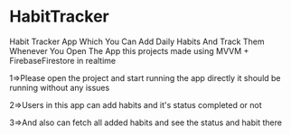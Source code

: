 # HabitTracker
Habit Tracker App Which You Can Add Daily Habits And Track Them Whenever You Open The App 
this projects made using MVVM + FirebaseFirestore in realtime




1=>Please open the project and start running the app directly it should be running without any issues


2=>Users in this app can add habits and it's status completed or not


3=>And also can fetch all added habits and see the status and habit there






